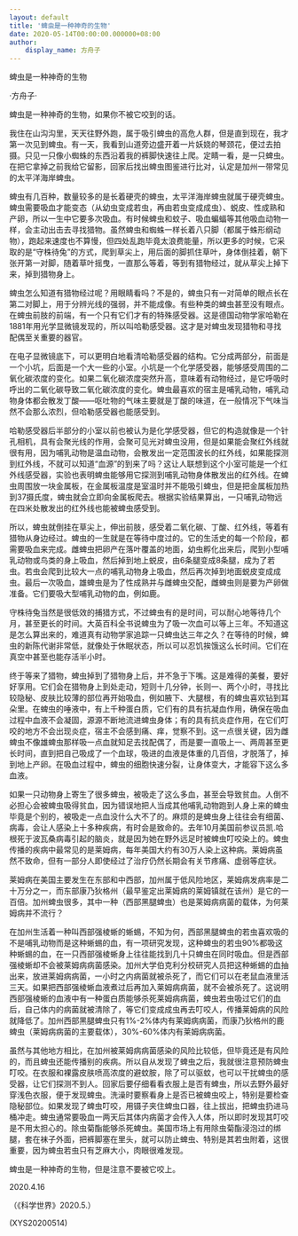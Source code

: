 ```yaml
---
layout: default
title: '蜱虫是一种神奇的生物'
date: 2020-05-14T00:00:00.000000+08:00
author:
    display_name: 方舟子
---
```


蜱虫是一种神奇的生物

·方舟子·

蜱虫是一种神奇的生物，如果你不被它咬到的话。

我住在山沟沟里，天天往野外跑，属于吸引蜱虫的高危人群，但是直到现在，我才第一次见到蜱虫。有一天，我看到山道旁边盛开着一片妖娆的琴颈花，便过去拍摄。只见一只像小蜘蛛的东西沿着我的裤脚快速往上爬。定睛一看，是一只蜱虫。在把它拿掉之前我给它留影，回家后找出蜱虫图鉴进行比对，认定是加州一带常见的太平洋海岸蜱虫。

蜱虫有几百种，数量较多的是长着硬壳的蜱虫，太平洋海岸蜱虫就属于硬壳蜱虫。蜱虫需要吸血才能变态（从幼虫变成若虫，再由若虫变成成虫）、蜕皮、性成熟和产卵，所以一生中它要多次吸血。有时候蜱虫和蚊子、吸血蝙蝠等其他吸血动物一样，会主动出击去寻找猎物。虽然蜱虫和蜘蛛一样长着八只脚（都属于蛛形纲动物），跑起来速度也不算慢，但四处乱跑毕竟太浪费能量，所以更多的时候，它采取的是“守株待兔”的方式，爬到草尖上，用后面的脚抓住草叶，身体倒挂着，朝下张开第一对脚，随着草叶摇曳，一直那么等着，等到有猎物经过，就从草尖上掉下来，掉到猎物身上。

蜱虫怎么知道有猎物经过呢？用眼睛看吗？不是的，蜱虫只有一对简单的眼点长在第二对脚上，用于分辨光线的强弱，并不能成像。有些种类的蜱虫甚至没有眼点。在蜱虫前肢的前端，有一个只有它们才有的特殊感受器。这是德国动物学家哈勒在1881年用光学显微镜发现的，所以叫哈勒感受器。这才是对蜱虫发现猎物和寻找配偶至关重要的器官。

在电子显微镜底下，可以更明白地看清哈勒感受器的结构。它分成两部分，前面是一个小坑，后面是一个大一些的小室。小坑是一个化学感受器，能够感受周围的二氧化碳浓度的变化。如果二氧化碳浓度突然升高，意味着有动物经过，是它呼吸时呼出的二氧化碳导致二氧化碳浓度的变化。蜱虫最喜欢的宿主是哺乳动物，哺乳动物身体都会散发丁酸——呕吐物的气味主要就是丁酸的味道，在一般情况下气味当然不会那么浓烈，但哈勒感受器也能感受到。

哈勒感受器后半部分的小室以前也被认为是化学感受器，但它的构造就像是一个针孔相机，具有会聚光线的作用，会聚可见光对蜱虫没用，但是如果能会聚红外线就很有用，因为哺乳动物是温血动物，会散发出一定范围波长的红外线，如果能探测到红外线，不就可以知道“血源”的到来了吗？这让人联想到这个小室可能是一个红外线感受器，实验也表明蜱虫能够用它探测到哺乳动物身体散发出的红外线。在蜱虫周围放一块金属板，在金属板温度是室温时并不能吸引蜱虫，但是把金属板加热到37摄氏度，蜱虫就会立即向金属板爬去。根据实验结果算出，一只哺乳动物远在四米处散发出的红外线也能被蜱虫感受到。

所以，蜱虫就倒挂在草尖上，伸出前肢，感受着二氧化碳、丁酸、红外线，等着有猎物从身边经过。蜱虫的一生就是在等待中度过的。它的生活史的每一个阶段，都需要吸血来完成。雌蜱虫把卵产在落叶覆盖的地面，幼虫孵化出来后，爬到小型哺乳动物或鸟类的身上吸血，然后掉到地上蜕皮，由6条腿变成8条腿，成为了若虫。若虫会爬到比较大一点的哺乳动物身上吸血，然后再次掉到地面蜕皮变成成虫。最后一次吸血，雄蜱虫是为了性成熟并与雌蜱虫交配，雌蜱虫则是要为产卵做准备。它们要吸大型哺乳动物的血，例如鹿。

守株待兔当然是很低效的捕猎方式，不过蜱虫有的是时间，可以耐心地等待几个月，甚至更长的时间。大英百科全书说蜱虫为了吸一次血可以等上三年。不知道这是怎么算出来的，难道真有动物学家追踪一只蜱虫达三年之久？在等待的时候，蜱虫的新陈代谢非常低，就像处于休眠状态，所以可以忍饥挨饿这么长时间。它们在真空中甚至也能存活半小时。

终于等来了猎物，蜱虫掉到了猎物身上后，并不急于下嘴。这是难得的美餐，要好好享用。它们会在猎物身上到处走动，短则十几分钟，长则一、两个小时，寻找比较隐秘、皮肤比较薄的部位再开始吸血，例如腋下、大腿根，有的蜱虫喜欢钻到耳朵里。在蜱虫的唾液中，有上千种蛋白质，它们有的具有抗凝血作用，确保在吸血过程中血液不会凝固，源源不断地流进蜱虫身体；有的具有抗炎症作用，在它们叮咬的地方不会出现炎症，宿主不会感到痛、痒，觉察不到。这一点很关键，因为雌蜱虫不像雄蜱虫那样吸一点血就知足去找配偶了，而是要一直吸上一、两周甚至更长时间，直到把自己吸成了一个血球，吸进的血液是体重的几百倍，才脱落了，掉到地上产卵。在吸血过程中，蜱虫的细胞快速分裂，让身体变大，才能容下这么多血液。

如果一只动物身上寄生了很多蜱虫，被吸走了这么多血，甚至会导致贫血。人倒不必担心会被蜱虫吸得贫血，因为错误地把人当成其他哺乳动物跑到人身上来的蜱虫毕竟是个别的，被吸走一点血没什么大不了的。麻烦的是蜱虫身上往往会有细菌、病毒，会让人感染上十多种疾病，有时会是致命的。去年10月美国前参议员凯.哈根死于波瓦桑病毒引起的脑炎，就是因为她在野外远足时被蜱虫叮咬染上的。蜱虫传播的疾病中最常见的是莱姆病，每年美国大约有30万人染上这种病。莱姆病虽然不致命，但有一部分人即使经过了治疗仍然长期会有关节疼痛、虚弱等症状。

莱姆病在美国主要发生在东部和中西部，加州属于低风险地区，莱姆病发病率是二十万分之一，而东部康乃狄格州（最早鉴定出莱姆病的莱姆镇就在该州）是它的一百倍。加州蜱虫很多，其中一种（西部黑腿蜱虫）也是莱姆病病菌的载体，为何莱姆病并不流行？

在加州生活着一种叫西部强棱蜥的蜥蜴，不知为何，西部黑腿蜱虫的若虫喜欢吸的不是哺乳动物而是这种蜥蜴的血，有一项研究发现，这种蜱虫的若虫90%都吸这种蜥蜴的血，在一只西部强棱蜥身上往往能找到几十只蜱虫在同时吸血。但是西部强棱蜥却不会被莱姆病病菌感染。加州大学伯克利分校研究人员把这种蜥蜴的血抽出来，放进莱姆病病菌，一小时之内病菌就被杀死了，而它们可以在老鼠血液里活三天。如果把西部强棱蜥血液煮过后再加入莱姆病病菌，就不会被杀死了。这说明西部强棱蜥的血液中有一种蛋白质能够杀死莱姆病病菌，蜱虫若虫吸过它们的血后，自己体内的病菌就被清除了，等它们变成成虫再去叮咬人，传播莱姆病的风险就降低了。加州西部黑腿蜱虫只有1%-2%体内有莱姆病病菌，而康乃狄格州的鹿蜱虫（莱姆病病菌的主要载体），30%-60%体内有莱姆病病菌。

虽然与其他地方相比，在加州被莱姆病病菌感染的风险比较低，但毕竟还是有风险的，而且蜱虫还能传播别的疾病。所以自从发现了蜱虫之后，我就很注意预防蜱虫叮咬。在衣服和裸露皮肤喷高浓度的避蚊胺，除了可以驱蚊，也可以干扰蜱虫的感受器，让它们探测不到人。回家后要仔细看看衣服上是否有蜱虫，所以去野外最好穿浅色衣服，便于发现蜱虫。洗澡时要察看身上是否已被蜱虫咬上，特别是要检查隐秘部位。如果发现了蜱虫叮咬，用镊子夹住蜱虫口器，往上拔出，把蜱虫扔进马桶冲走。蜱虫通常要吸血一两天后其体内病菌才会传入人体，所以即时发现其叮咬是不用太担心的。除虫菊酯能够杀死蜱虫。美国市场上有用除虫菊酯浸泡过的绑腿，套在袜子外面，把裤脚塞在里头，就可以防止蜱虫、特别是其若虫附着，这很重要，因为蜱虫若虫只有芝麻大小，肉眼很难发现。

蜱虫是一种神奇的生物，但是注意不要被它咬上。

2020.4.16

（《科学世界》2020.5.）

(XYS20200514)


